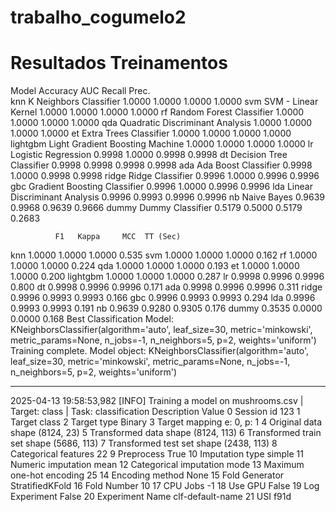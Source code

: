 # trabalho_cogumelo2
# Resultados Treinamentos

Model  Accuracy     AUC  Recall   Prec.  \
knn                K Neighbors Classifier    1.0000  1.0000  1.0000  1.0000
svm                   SVM - Linear Kernel    1.0000  1.0000  1.0000  1.0000
rf               Random Forest Classifier    1.0000  1.0000  1.0000  1.0000
qda       Quadratic Discriminant Analysis    1.0000  1.0000  1.0000  1.0000
et                 Extra Trees Classifier    1.0000  1.0000  1.0000  1.0000
lightgbm  Light Gradient Boosting Machine    1.0000  1.0000  1.0000  1.0000
lr                    Logistic Regression    0.9998  1.0000  0.9998  0.9998
dt               Decision Tree Classifier    0.9998  0.9998  0.9998  0.9998
ada                  Ada Boost Classifier    0.9998  1.0000  0.9998  0.9998
ridge                    Ridge Classifier    0.9996  1.0000  0.9996  0.9996
gbc          Gradient Boosting Classifier    0.9996  1.0000  0.9996  0.9996
lda          Linear Discriminant Analysis    0.9996  0.9993  0.9996  0.9996
nb                            Naive Bayes    0.9639  0.9968  0.9639  0.9666
dummy                    Dummy Classifier    0.5179  0.5000  0.5179  0.2683

              F1   Kappa     MCC  TT (Sec)
knn       1.0000  1.0000  1.0000     0.535
svm       1.0000  1.0000  1.0000     0.162
rf        1.0000  1.0000  1.0000     0.224
qda       1.0000  1.0000  1.0000     0.193
et        1.0000  1.0000  1.0000     0.200
lightgbm  1.0000  1.0000  1.0000     0.287
lr        0.9998  0.9996  0.9996     0.800
dt        0.9998  0.9996  0.9996     0.171
ada       0.9998  0.9996  0.9996     0.311
ridge     0.9996  0.9993  0.9993     0.166
gbc       0.9996  0.9993  0.9993     0.294
lda       0.9996  0.9993  0.9993     0.191
nb        0.9639  0.9280  0.9305     0.176
dummy     0.3535  0.0000  0.0000     0.168
Best Classification Model: KNeighborsClassifier(algorithm='auto', leaf_size=30, metric='minkowski',
                     metric_params=None, n_jobs=-1, n_neighbors=5, p=2,
                     weights='uniform')
Training complete. Model object: KNeighborsClassifier(algorithm='auto', leaf_size=30, metric='minkowski',
                     metric_params=None, n_jobs=-1, n_neighbors=5, p=2,
                     weights='uniform')

------------------------------------------------------------

2025-04-13 19:58:53,982 [INFO] Training a model on mushrooms.csv | Target: class | Task: classification
                    Description             Value
0                    Session id               123
1                        Target             class
2                   Target type            Binary
3                Target mapping        e: 0, p: 1
4           Original data shape        (8124, 23)
5        Transformed data shape       (8124, 113)
6   Transformed train set shape       (5686, 113)
7    Transformed test set shape       (2438, 113)
8          Categorical features                22
9                    Preprocess              True
10              Imputation type            simple
11           Numeric imputation              mean
12       Categorical imputation              mode
13     Maximum one-hot encoding                25
14              Encoding method              None
15               Fold Generator   StratifiedKFold
16                  Fold Number                10
17                     CPU Jobs                -1
18                      Use GPU             False
19               Log Experiment             False
20              Experiment Name  clf-default-name
21                          USI              f91d
